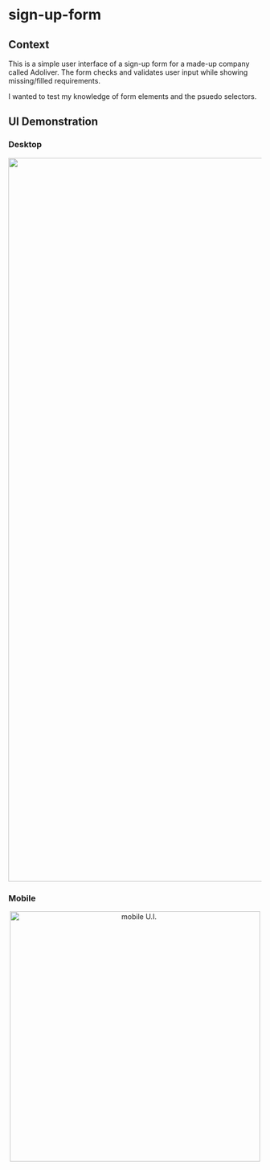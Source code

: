 # sign-up-form

## Context
This is a simple user interface of a sign-up form for a made-up company called Adoliver. The form checks and validates user input while showing missing/filled requirements.

I wanted to test my knowledge of form elements and the psuedo selectors.

## UI Demonstration
### Desktop
<p align='center'>
  <img width="1440" alt="deskop U.I." src="https://user-images.githubusercontent.com/110308975/215158497-bbb6ccc2-6862-424e-b9e7-89799f006d6f.png">
</p>
<h3>Mobile</h3>
<p align='center'><img width="498" alt="mobile U.I." src="https://user-images.githubusercontent.com/110308975/215158583-e50ab6af-0c4b-4b6f-80de-73ef85337419.png"></p>
